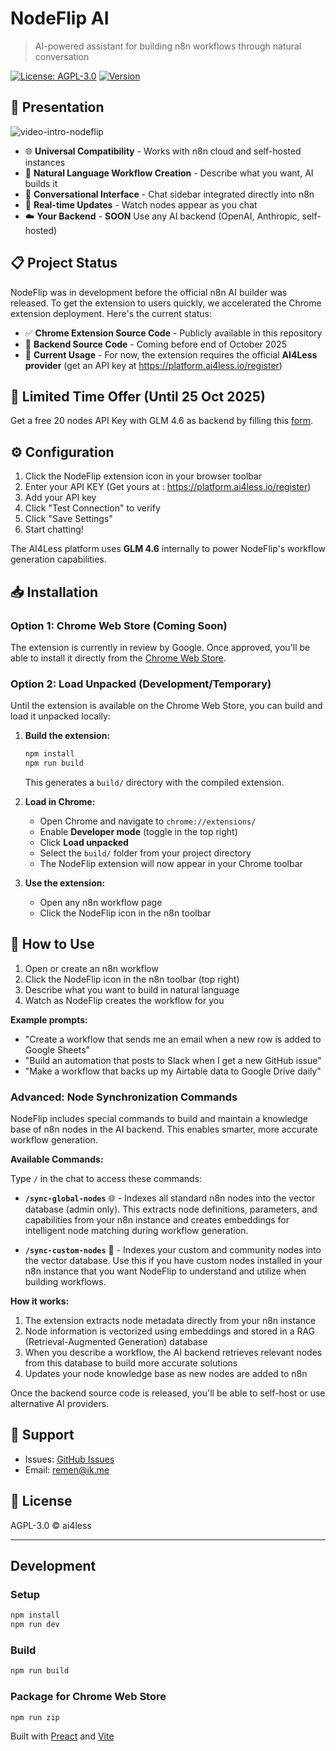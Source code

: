 # NodeFlip AI

> AI-powered assistant for building n8n workflows through natural conversation

[![License: AGPL-3.0](https://img.shields.io/badge/License-AGPL--3.0-blue.svg)](https://opensource.org/licenses/AGPL-3.0)
[![Version](https://img.shields.io/badge/version-1.0.0-blue.svg)](https://github.com/ai4less/nodeflip)

## 🚀 Presentation

![video-intro-nodeflip](https://github.com/user-attachments/assets/4be7e1bb-b68c-46ee-bbf6-f20733254325)

- 🌐 **Universal Compatibility** - Works with n8n cloud and self-hosted instances
- 🤖 **Natural Language Workflow Creation** - Describe what you want, AI builds it
- 💬 **Conversational Interface** - Chat sidebar integrated directly into n8n
- 🔄 **Real-time Updates** - Watch nodes appear as you chat
- ☁️ **Your Backend** - **SOON** Use any AI backend (OpenAI, Anthropic, self-hosted)

## 📋 Project Status

NodeFlip was in development before the official n8n AI builder was released. To get the extension to users quickly, we accelerated the Chrome extension deployment. Here's the current status:

- ✅ **Chrome Extension Source Code** - Publicly available in this repository
- 📅 **Backend Source Code** - Coming before end of October 2025
- 🔑 **Current Usage** - For now, the extension requires the official **AI4Less provider** (get an API key at https://platform.ai4less.io/register)

## 🎁 Limited Time Offer (Until 25 Oct 2025)

Get a free 20 nodes API Key with GLM 4.6 as backend by filling this [form](https://form.ai4less.io/form/fuoSRVy9).

## ⚙️ Configuration

1. Click the NodeFlip extension icon in your browser toolbar
2. Enter your API KEY (Get yours at : https://platform.ai4less.io/register)
3. Add your API key
4. Click "Test Connection" to verify
5. Click "Save Settings"
6. Start chatting!

The AI4Less platform uses **GLM 4.6** internally to power NodeFlip's workflow generation capabilities.

## 📥 Installation

### Option 1: Chrome Web Store (Coming Soon)
The extension is currently in review by Google. Once approved, you'll be able to install it directly from the [Chrome Web Store](https://chrome.google.com/webstore).

### Option 2: Load Unpacked (Development/Temporary)
Until the extension is available on the Chrome Web Store, you can build and load it unpacked locally:

1. **Build the extension:**
   ```bash
   npm install
   npm run build
   ```
   This generates a `build/` directory with the compiled extension.

2. **Load in Chrome:**
   - Open Chrome and navigate to `chrome://extensions/`
   - Enable **Developer mode** (toggle in the top right)
   - Click **Load unpacked**
   - Select the `build/` folder from your project directory
   - The NodeFlip extension will now appear in your Chrome toolbar

3. **Use the extension:**
   - Open any n8n workflow page
   - Click the NodeFlip icon in the n8n toolbar

## 🎯 How to Use

1. Open or create an n8n workflow
2. Click the NodeFlip icon in the n8n toolbar (top right)
3. Describe what you want to build in natural language
4. Watch as NodeFlip creates the workflow for you

**Example prompts:**
- "Create a workflow that sends me an email when a new row is added to Google Sheets"
- "Build an automation that posts to Slack when I get a new GitHub issue"
- "Make a workflow that backs up my Airtable data to Google Drive daily"

### Advanced: Node Synchronization Commands

NodeFlip includes special commands to build and maintain a knowledge base of n8n nodes in the AI backend. This enables smarter, more accurate workflow generation.

**Available Commands:**

Type `/` in the chat to access these commands:

- **`/sync-global-nodes`** 🌐 - Indexes all standard n8n nodes into the vector database (admin only). This extracts node definitions, parameters, and capabilities from your n8n instance and creates embeddings for intelligent node matching during workflow generation.

- **`/sync-custom-nodes`** 🔄 - Indexes your custom and community nodes into the vector database. Use this if you have custom nodes installed in your n8n instance that you want NodeFlip to understand and utilize when building workflows.

**How it works:**
1. The extension extracts node metadata directly from your n8n instance
2. Node information is vectorized using embeddings and stored in a RAG (Retrieval-Augmented Generation) database
3. When you describe a workflow, the AI backend retrieves relevant nodes from this database to build more accurate solutions
4. Updates your node knowledge base as new nodes are added to n8n

Once the backend source code is released, you'll be able to self-host or use alternative AI providers.

## 🐛 Support

- Issues: [GitHub Issues](https://github.com/ai4less/nodeflip/issues)
- Email: remen@ik.me

## 📝 License

AGPL-3.0 © ai4less

---

## Development

### Setup
```bash
npm install
npm run dev
```

### Build
```bash
npm run build
```

### Package for Chrome Web Store
```bash
npm run zip
```

Built with [Preact](https://preactjs.com/) and [Vite](https://vitejs.dev/)
